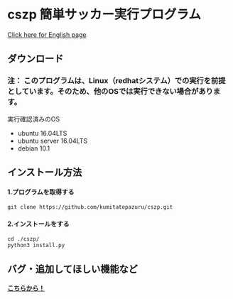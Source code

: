 # cszp 簡単サッカー実行プログラム
[Click here for English page](https://github.com/kumitatepazuru/cszp/blob/master/README.md)


## ダウンロード
### 注： このプログラムは、Linux（redhatシステム）での実行を前提としています。そのため、他のOSでは実行できない場合があります。
実行確認済みのOS
- ubuntu 16.04LTS
- ubuntu server 16.04LTS
- debian 10.1

## インストール方法

#### 1.プログラムを取得する
```git clone https://github.com/kumitatepazuru/cszp.git```
#### 2.インストールをする
``` 
cd ./cszp/
python3 install.py
```
## バグ・追加してほしい機能など
#### [こちらから！](https://github.com/kumitatepazuru/cszp/issues)
